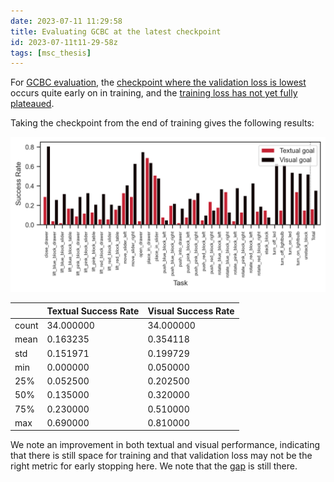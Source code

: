 ```yaml
---
date: 2023-07-11 11:29:58
title: Evaluating GCBC at the latest checkpoint
id: 2023-07-11t11-29-58z
tags: [msc_thesis]
---
```


For [GCBC evaluation](./2023-07-11t10-52-26z.md), the
[checkpoint where the validation loss is lowest](./2023-07-11t11-24-40z.md)
occurs quite early on in training, and the
[training loss has not yet fully plateaued](./2023-07-11t10-48-13z.md).

Taking the checkpoint from the end of training gives the following results:

![gcbc latest checkpoint](./images/gcbc_latest_ckpt_eval.png)

|       | Textual Success Rate | Visual Success Rate |
| ----- | -------------------- | ------------------- |
| count | 34.000000            | 34.000000           |
| mean  | 0.163235             | 0.354118            |
| std   | 0.151971             | 0.199729            |
| min   | 0.000000             | 0.050000            |
| 25%   | 0.052500             | 0.202500            |
| 50%   | 0.135000             | 0.320000            |
| 75%   | 0.230000             | 0.510000            |
| max   | 0.690000             | 0.810000            |

We note an improvement in both textual and visual performance, indicating that
there is still space for training and that validation loss may not be the right
metric for early stopping here. We note that the
[gap](./2023-07-11t11-38-00z.md) is still there.
